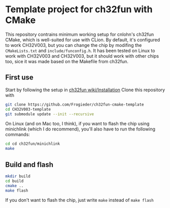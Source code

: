 # Template project for ch32fun with CMake

This repository contrains minimum working setup for cnlohn's ch32fun CMake, which is well-suited for use with CLion.
By default, it's configured to work CH32V003, but you can change the chip by modifing the `CMakeLists.txt` and `include/funconfig.h`.
It has been tested on Linux to work with CH32V003 and CH32V003, but it should work with other chips too, sice it was made based on the Makefile from ch32fun.

## First use
Start by following the setup in [ch32fun wiki/Installation](https://github.com/cnlohr/ch32fun/wiki/Installation)
Clone this repository with
```sh
git clone https://github.com/Frogieder/ch32fun-cmake-template
cd CH32V003-template
git submodule update --init --recursive
```

On Linux (and on Mac too, I think), if you want to flash the chip using minichlink (which I do recommend), you'll also have to run the following commands:
```sh
cd cd ch32fun/minichlink
make
```

## Build and flash
```sh
mkdir build
cd build
cmake ..
make flash
```
If you don't want to flash the chip, just write `make` instead of `make flash`
